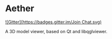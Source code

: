 Aether
======
[![Gitter](https://badges.gitter.im/Join Chat.svg)](https://gitter.im/xtay/Aether?utm_source=badge&utm_medium=badge&utm_campaign=pr-badge&utm_content=badge)

A 3D model viewer, based on Qt and libqglviewer.
